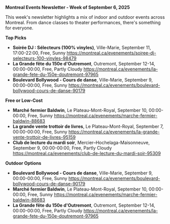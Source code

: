 **Montreal Events Newsletter - Week of September 6, 2025**

This week's newsletter highlights a mix of indoor and outdoor events across Montreal. From dance classes to theater performances, there's something for everyone.

**Top Picks**

* **Soirée DJ : Sélecteurs (100% vinyles)**, Ville-Marie, September 11, 17:00-22:00, Free, Sunny
  https://montreal.ca/evenements/soiree-dj-selecteurs-100-vinyles-98479
* **La Grande fête du 150e d'Outremont**, Outremont, September 12-14, 00:00-00:00, Free, Partly Cloudy
  https://montreal.ca/evenements/la-grande-fete-du-150e-doutremont-97965
* **Boulevard Bollywood - Cours de danse**, Ville-Marie, September 9, 00:00-00:00, Free, Sunny
  https://montreal.ca/evenements/boulevard-bollywood-cours-de-danse-90179

**Free or Low-Cost**

* **Marché fermier Baldwin**, Le Plateau-Mont-Royal, September 10, 00:00-00:00, Free, Sunny
  https://montreal.ca/evenements/marche-fermier-baldwin-88683
* **La grande vente trottoir de livres**, Le Plateau-Mont-Royal, September 7, 00:00-00:00, Free, Sunny
  https://montreal.ca/evenements/la-grande-vente-trottoir-de-livres-95159
* **Club de lecture du mardi soir**, Mercier–Hochelaga-Maisonneuve, September 9, 00:00-00:00, Free, Partly Cloudy
  https://montreal.ca/evenements/club-de-lecture-du-mardi-soir-95309

**Outdoor Options**

* **Boulevard Bollywood - Cours de danse**, Ville-Marie, September 9, 00:00-00:00, Free, Sunny
  https://montreal.ca/evenements/boulevard-bollywood-cours-de-danse-90179
* **Marché fermier Baldwin**, Le Plateau-Mont-Royal, September 10, 00:00-00:00, Free, Sunny
  https://montreal.ca/evenements/marche-fermier-baldwin-88683
* **La Grande fête du 150e d'Outremont**, Outremont, September 12-14, 00:00-00:00, Free, Partly Cloudy
  https://montreal.ca/evenements/la-grande-fete-du-150e-doutremont-97965